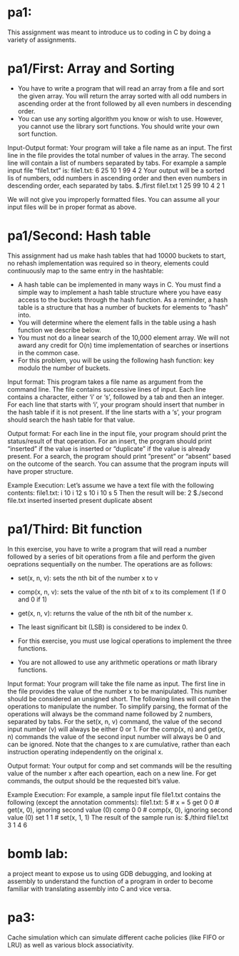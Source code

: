 # pa1:
This assignment was meant to introduce us to coding in C by doing a variety of assignments.
# pa1/First: Array and Sorting
- You have to write a program that will read an array from a file and sort the given array. You will
return the array sorted with all odd numbers in ascending order at the front followed by all even
numbers in descending order.
- You can use any sorting algorithm you know or wish to use. However, you cannot use the library
sort functions. You should write your own sort function.

Input-Output format: Your program will take a file name as an input. The first line in the
file provides the total number of values in the array. The second line will contain a list of numbers
separated by tabs. For example a sample input file “file1.txt” is:
file1.txt:
6
25 10 1 99 4 2
Your output will be a sorted lis of numbers, odd numbers in ascending order and then even numbers
in descending order, each separated by tabs.
$./first file1.txt
1 25 99 10 4 2
1

We will not give you improperly formatted files. You can assume all your input files will be in
proper format as above.

# pa1/Second: Hash table
  This assignment had us make hash tables that had 10000 buckets to start, no rehash implementation was required so in theory, elements could continuously map to the same entry in the hashtable:

- A hash table can be implemented in many ways in C. You must find a simple way to implement
a hash table structure where you have easy access to the buckets through the hash function. As
a reminder, a hash table is a structure that has a number of buckets for elements to ”hash” into.
- You will determine where the element falls in the table using a hash function we describe below.
- You must not do a linear search of the 10,000 element array. We will not award any credit for
O(n) time implementation of searches or insertions in the common case.
- For this problem, you will be using the following hash function: key modulo the number of
buckets.

Input format: This program takes a file name as argument from the command line. The file
contains successive lines of input. Each line contains a character, either ‘i’ or ‘s’, followed by a tab
and then an integer. For each line that starts with ‘i’, your program should insert that number in
the hash table if it is not present. If the line starts with a ‘s’, your program should search the hash
table for that value.

Output format: For each line in the input file, your program should print the status/result
of that operation. For an insert, the program should print “inserted” if the value is inserted or
“duplicate” if the value is already present. For a search, the program should print ”present” or
“absent” based on the outcome of the search. You can assume that the program inputs will have
proper structure.

Example Execution: Let’s assume we have a text file with the following contents:
file1.txt:
i 10
i 12
s 10
i 10
s 5
Then the result will be:
2
$./second file.txt
inserted
inserted
present
duplicate
absent

# pa1/Third: Bit function
  In this exercise, you have to write a program that will read a number followed by a series of bit
operations from a file and perform the given oeprations sequentially on the number. The operations
are as follows:
- set(x, n, v): sets the nth bit of the number x to v
- comp(x, n, v): sets the value of the nth bit of x to its complement (1 if 0 and 0 if 1)
- get(x, n, v): returns the value of the nth bit of the number x.
- The least significant bit (LSB) is considered to be index 0.

- For this exercise, you must use logical operations to implement the three functions.
- You are not allowed to use any arithmetic operations or math library functions.

Input format: Your program will take the file name as input. The first line in the file provides
the value of the number x to be manipulated. This number should be considered an unsigned
short. The following lines will contain the operations to manipulate the number. To simplify
parsing, the format of the operations will always be the command name followed by 2 numbers,
separated by tabs. For the set(x, n, v) command, the value of the second input number (v) will
always be either 0 or 1. For the comp(x, n) and get(x, n) commands the value of the second
input number will always be 0 and can be ignored. Note that the changes to x are cumulative,
rather than each instruction operating independently on the original x.

Output format: Your output for comp and set commands will be the resulting value of the
number x after each opeartion, each on a new line. For get commands, the output should be the
requested bit’s value.

Example Execution: For example, a sample input file file1.txt contains the following (except
the annotation comments):
file1.txt:
5 # x = 5
get 0 0 # get(x, 0), ignoring second value (0)
comp 0 0 # comp(x, 0), ignoring second value (0)
set 1 1 # set(x, 1, 1)
The result of the sample run is:
$./third file1.txt
3
1
4
6

# bomb lab:
a project meant to expose us to using GDB debugging, and looking at assembly to understand the function of a program in order to become familiar with translating assembly into C and vice versa.

# pa3:
Cache simulation which can simulate different cache policies (like FIFO or LRU) as well as various block associativity.
